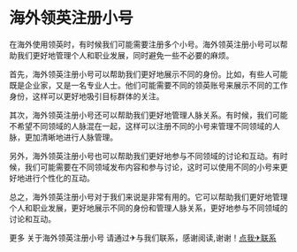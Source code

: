 # 海外领英注册小号

在海外使用领英时，有时候我们可能需要注册多个小号。海外领英注册小号可以帮助我们更好地管理个人和职业发展，同时避免一些不必要的麻烦。

首先，海外领英注册小号可以帮助我们更好地展示不同的身份。比如，有些人可能既是企业家，又是一名专业人士。他们可能需要不同的领英账号来展示不同的工作身份，这样可以更好地吸引目标群体的关注。

其次，海外领英注册小号还可以帮助我们更好地管理人脉关系。有时候，我们可能不希望不同领域的人脉混在一起，这样可以注册不同的小号来管理不同领域的人脉，更加清晰地进行人脉管理。

另外，海外领英注册小号也可以帮助我们更好地参与不同领域的讨论和互动。有时候，我们可能需要在不同领域发布内容和参与讨论，这时可以使用不同的小号来更好地进行个性化的互动。

总之，海外领英注册小号对于我们来说是非常有用的。它可以帮助我们更好地管理个人和职业发展，更好地展示不同的身份和管理人脉关系，更好地参与不同领域的讨论和互动。

更多 关于海外领英注册小号 请通过✈与我们联系，感谢阅读,谢谢！[点我✈联系](https://www.k02.cc)